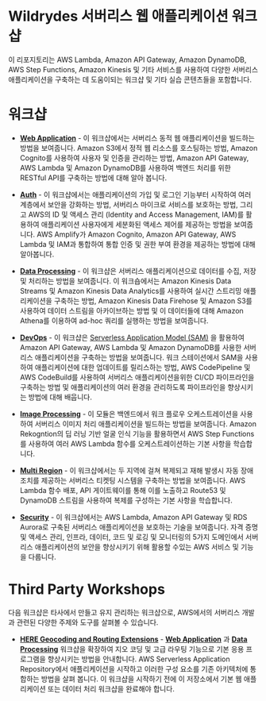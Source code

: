 # Wildrydes 서버리스 웹 애플리케이션 워크샵

이 리포지토리는 AWS Lambda, Amazon API Gateway, Amazon DynamoDB, AWS Step Functions, Amazon Kinesis 및 기타 서비스를 사용하여 다양한 서버리스 애플리케이션을 구축하는 데 도움이되는 워크샵 및 기타 실습 콘텐츠들을 포함합니다.

# 워크샵

- [**Web Application**](WebApplication) - 이 워크샵에서는 서버리스 동적 웹 애플리케이션을 빌드하는 방법을 보여줍니다. Amazon S3에서 정적 웹 리소스를 호스팅하는 방법, Amazon Cognito를 사용하여 사용자 및 인증을 관리하는 방법, Amazon API Gateway, AWS Lambda 및 Amazon DynamoDB를 사용하여 백엔드 처리를 위한 RESTful API를 구축하는 방법에 대해 알아 봅니다.

- [**Auth**](Auth) - 이 워크샵에서는 애플리케이션의 가입 및 로그인 기능부터 시작하여 여러 계층에서 보안을 강화하는 방법, 서버리스 마이크로 서비스를 보호하는 방법, 그리고 AWS의 ID 및 액세스 관리 (Identity and Access Management, IAM)를 활용하여 애플리케이션 사용자에게 세분화된 액세스 제어를 제공하는 방법을 보여줍니다. AWS Amplify가 Amazon Cognito, Amazon API Gateway, AWS Lambda 및 IAM과 통합하여 통합 인증 및 권한 부여 환경을 제공하는 방법에 대해 알아봅니다.

- [**Data Processing**](DataProcessing/guide/content) - 이 워크샵은 서버리스 애플리케이션으로 데이터를 수집, 저장 및 처리하는 방법을 보여줍니다. 이 워크숍에서는 Amazon Kinesis Data Streams 및 Amazon Kinesis Data Analytics를 사용하여 실시간 스트리밍 애플리케이션을 구축하는 방법, Amazon Kinesis Data Firehose 및 Amazon S3를 사용하여 데이터 스트림을 아카이브하는 방법 및 이 데이터들에 대해 Amazon Athena를 이용하여 ad-hoc 쿼리를 실행하는 방법을 보여줍니다. 

- [**DevOps**](DevOps) - 이 워크샵은 [Serverless Application Model (SAM)](https://github.com/awslabs/serverless-application-model) 을 활용하여 Amazon API Gateway, AWS Lambda 및 Amazon DynamoDB를 사용한 서버리스 애플리케이션을 구축하는 방법을 보여줍니다. 
워크 스테이션에서 SAM을 사용하여 애플리케이션에 대한 업데이트를 릴리스하는 방법, AWS CodePipeline 및 AWS CodeBuild를 사용하여 서버리스 애플리케이션을위한 CI/CD 파이프라인을 구축하는 방법 및 애플리케이션의 여러 환경을 관리하도록 파이프라인을 향상시키는 방법에 대해 배웁니다.

- [**Image Processing**](ImageProcessing) - 
이 모듈은 백엔드에서 워크 플로우 오케스트레이션을 사용하여 서버리스 이미지 처리 애플리케이션을 빌드하는 방법을 보여줍니다. Amazon Rekogntion의 딥 러닝 기반 얼굴 인식 기능을 활용하면서 AWS Step Functions를 사용하여 여러 AWS Lambda 함수를 오케스트레이션하는 기본 사항을 학습합니다.

- [**Multi Region**](MultiRegion) - 
이 워크샵에서는 두 지역에 걸쳐 복제되고 재해 발생시 자동 장애 조치를 제공하는 서버리스 티켓팅 시스템을 구축하는 방법을 보여줍니다. AWS Lambda 함수 배포, API 게이트웨이를 통해 이를 노출하고 Route53 및 DynamoDB 스트림을 사용하여 복제를 구성하는 기본 사항을 학습합니다.

- [**Security**](https://github.com/aws-samples/aws-serverless-security-workshop) - 
이 워크샵에서는 AWS Lambda, Amazon API Gateway 및 RDS Aurora로 구축된 서버리스 애플리케이션을 보호하는 기술을 보여줍니다. 자격 증명 및 액세스 관리, 인프라, 데이터, 코드 및 로깅 및 모니터링의 5가지 도메인에서 서버리스 애플리케이션의 보안을 향상시키기 위해 활용할 수있는 AWS 서비스 및 기능을 다룹니다.


# Third Party Workshops

다음 워크샵은 타사에서 만들고 유지 관리하는 워크샵으로, AWS에서의 서버리스 개발과 관련된 다양한 주제와 도구를 살펴볼 수 있습니다.

- [**HERE Geocoding and Routing Extensions**](https://github.com/heremaps/devrel-workshops/tree/master/aws-serverless) - [**Web Application**](WebApplication) 과 [**Data Processing**](https://dataprocessing.wildrydes.com)  워크샵을 확장하여 지오 코딩 및 고급 라우팅 기능으로 기본 응용 프로그램을 향상시키는 방법을 안내합니다. AWS Serverless Application Repository에서 애플리케이션을 시작하고 이러한 구성 요소를 기존 아키텍처에 통합하는 방법을 살펴 봅니다. 이 워크샵을 시작하기 전에 이 저장소에서 기본 웹 애플리케이션 또는 데이터 처리 워크샵을 완료해야 합니다.